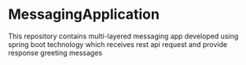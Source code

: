 # MessagingApplication
This repository contains multi-layered messaging app developed using spring boot technology which receives rest api request and provide response greeting messages

